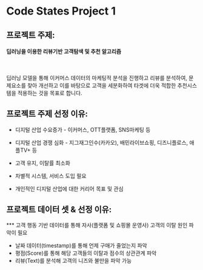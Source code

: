 # Code States Project 1
## 프로젝트 주제: 

#### 딥러닝을 이용한 리뷰기반 고객탐색 및 추천 알고리즘

<br>

딥러닝 모델을 통해 이커머스 데이터의 마케팅적 분석을 진행하고 리뷰를 분석하여, 문제요소를 찾아 개선하고 이를 바탕으로 고객을 세분화하여 타겟에 더욱 적합한 추천시스템을 적용하는 것을 목표로 합니다.

## 프로젝트 주제 선정 이유:

* 디지털 산업 수요증가 - 이커머스, OTT플랫폼, SNS마케팅 등

* 디지털 산업 경쟁 심화 - 지그재그인수(카카오), 배민라이브쇼핑, 디즈니플로스, 애플TV+ 등 

* 고객 유지, 이탈률 최소화

* 차별적 시스템, 서비스 도입 필요

* 개인적인 디지털 산업에 대한 커리어 목표 및 관심


## 프로젝트 데이터 셋 & 선정 이유:

*** 고객 행동 기반 데이터를 통해 자사(플랫폼 및 쇼핑몰 운영사) 고객의 이탈 원인 파악이 필요
* 날짜 데이터(timestamp)를 통해 언제 구매가 줄었는지 파악
* 평점(Score)를 통해 해당 고객들의 이탈과 점수의 상관관계 파악
* 리뷰(Text)를 분석해 고객의 니즈와 불만을 파악 가능



